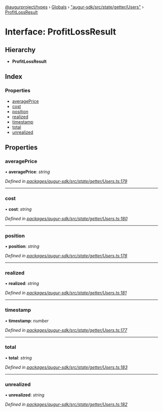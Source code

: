 [@augurproject/types](../README.md) › [Globals](../globals.md) › ["augur-sdk/src/state/getter/Users"](../modules/_augur_sdk_src_state_getter_users_.md) › [ProfitLossResult](_augur_sdk_src_state_getter_users_.profitlossresult.md)

# Interface: ProfitLossResult

## Hierarchy

* **ProfitLossResult**

## Index

### Properties

* [averagePrice](_augur_sdk_src_state_getter_users_.profitlossresult.md#averageprice)
* [cost](_augur_sdk_src_state_getter_users_.profitlossresult.md#cost)
* [position](_augur_sdk_src_state_getter_users_.profitlossresult.md#position)
* [realized](_augur_sdk_src_state_getter_users_.profitlossresult.md#realized)
* [timestamp](_augur_sdk_src_state_getter_users_.profitlossresult.md#timestamp)
* [total](_augur_sdk_src_state_getter_users_.profitlossresult.md#total)
* [unrealized](_augur_sdk_src_state_getter_users_.profitlossresult.md#unrealized)

## Properties

###  averagePrice

• **averagePrice**: *string*

*Defined in [packages/augur-sdk/src/state/getter/Users.ts:179](https://github.com/AugurProject/augur/blob/69c4be52bf/packages/augur-sdk/src/state/getter/Users.ts#L179)*

___

###  cost

• **cost**: *string*

*Defined in [packages/augur-sdk/src/state/getter/Users.ts:180](https://github.com/AugurProject/augur/blob/69c4be52bf/packages/augur-sdk/src/state/getter/Users.ts#L180)*

___

###  position

• **position**: *string*

*Defined in [packages/augur-sdk/src/state/getter/Users.ts:178](https://github.com/AugurProject/augur/blob/69c4be52bf/packages/augur-sdk/src/state/getter/Users.ts#L178)*

___

###  realized

• **realized**: *string*

*Defined in [packages/augur-sdk/src/state/getter/Users.ts:181](https://github.com/AugurProject/augur/blob/69c4be52bf/packages/augur-sdk/src/state/getter/Users.ts#L181)*

___

###  timestamp

• **timestamp**: *number*

*Defined in [packages/augur-sdk/src/state/getter/Users.ts:177](https://github.com/AugurProject/augur/blob/69c4be52bf/packages/augur-sdk/src/state/getter/Users.ts#L177)*

___

###  total

• **total**: *string*

*Defined in [packages/augur-sdk/src/state/getter/Users.ts:183](https://github.com/AugurProject/augur/blob/69c4be52bf/packages/augur-sdk/src/state/getter/Users.ts#L183)*

___

###  unrealized

• **unrealized**: *string*

*Defined in [packages/augur-sdk/src/state/getter/Users.ts:182](https://github.com/AugurProject/augur/blob/69c4be52bf/packages/augur-sdk/src/state/getter/Users.ts#L182)*
